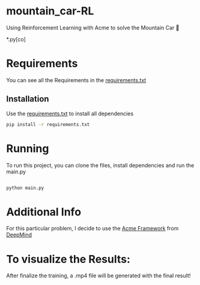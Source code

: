 # mountain_car-RL
Using Reinforcement Learning with Acme to solve the Mountain Car 🚗

*.py[co]

# Requirements
You can see all the Requirements in the [requirements.txt](https://github.com/gabrielmayers/mountain_car-RL/blob/master/requirements.txt)

## Installation

Use the [requirements.txt](https://github.com/gabrielmayers/mountain_car-RL/blob/master/requirements.txt) to install all dependencies

```bash
pip install -r requirements.txt
```

# Running

To run this project, you can clone the files, install dependencies and run the main.py

```python

python main.py
```

# Additional Info

For this particular problem, I decide to use the [Acme Framework](https://deepmind.com/research/publications/Acme) from [DeepMind](https://deepmind.com/)

# To visualize the Results:

After finalize the training, a .mp4 file will be generated with the final result!
